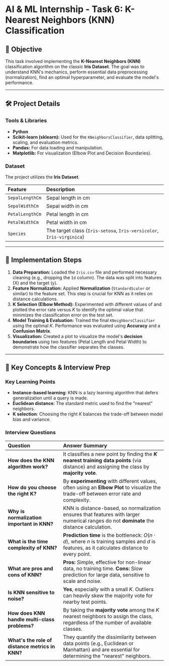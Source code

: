 # AI & ML Internship - Task 6: K-Nearest Neighbors (KNN) Classification

## 🎯 Objective
This task involved implementing the **K-Nearest Neighbors (KNN)** classification algorithm on the classic **Iris Dataset**. The goal was to understand KNN's mechanics, perform essential data preprocessing (normalization), find an optimal hyperparameter, and evaluate the model's performance.

---

## 🛠️ Project Details

### Tools & Libraries
* **Python**
* **Scikit-learn (sklearn):** Used for the `KNeighborsClassifier`, data splitting, scaling, and evaluation metrics.
* **Pandas:** For data loading and manipulation.
* **Matplotlib:** For visualization (Elbow Plot and Decision Boundaries).

### Dataset
The project utilizes the **Iris Dataset**.

| Feature | Description |
| :--- | :--- |
| `SepalLengthCm` | Sepal length in cm |
| `SepalWidthCm` | Sepal width in cm |
| `PetalLengthCm` | Petal length in cm |
| `PetalWidthCm` | Petal width in cm |
| `Species` | The target class (`Iris-setosa`, `Iris-versicolor`, `Iris-virginica`) |

---

## 🚀 Implementation Steps

1.  **Data Preparation:** Loaded the `Iris.csv` file and performed necessary cleaning (e.g., dropping the `Id` column). The data was split into features (X) and the target (y).
2.  **Feature Normalization:** Applied **Normalization** (`StandardScaler` or similar) to the feature set. This step is crucial for KNN as it relies on distance calculations.
3.  **K Selection (Elbow Method):** Experimented with different values of and plotted the error rate versus $K$ to identify the optimal value that minimizes the classification error on the test set.
4.  **Model Training & Evaluation:** Trained the final `KNeighborsClassifier` using the optimal $K$. Performance was evaluated using **Accuracy** and a **Confusion Matrix**.
5.  **Visualization:** Created a plot to visualize the model's **decision boundaries** using two features (Petal Length and Petal Width) to demonstrate how the classifier separates the classes.

---

## 🧠 Key Concepts & Interview Prep

### Key Learning Points
* **Instance-based learning**: KNN is a lazy learning algorithm that defers generalization until a query is made.
* **Euclidean distance**: The standard metric used to find the "nearest" neighbors.
* **K selection**: Choosing the right $K$ balances the trade-off between model bias and variance.

### Interview Questions

| Question | Answer Summary |
| :--- | :--- |
| **How does the KNN algorithm work?** | It classifies a new point by finding the **$K$ nearest training data points** (via distance) and assigning the class by **majority vote**. |
| **How do you choose the right K?** | By **experimenting** with different values, often using an **Elbow Plot** to visualize the trade-off between error rate and complexity. |
| **Why is normalization important in KNN?** | KNN is distance-based, so normalization ensures that features with larger numerical ranges do not **dominate** the distance calculation. |
| **What is the time complexity of KNN?** | **Prediction time** is the bottleneck: $O(n \cdot d)$, where $n$ is training samples and $d$ is features, as it calculates distance to every point. |
| **What are pros and cons of KNN?** | **Pros:** Simple, effective for non-linear data, no training time. **Cons:** Slow prediction for large data, sensitive to scale and noise. |
| **Is KNN sensitive to noise?** | **Yes**, especially with a small $K$. Outliers can heavily skew the majority vote for nearby test points. |
| **How does KNN handle multi-class problems?** | By taking the **majority vote** among the $K$ nearest neighbors to assign the class, regardless of the number of available classes. |
| **What's the role of distance metrics in KNN?** | They quantify the dissimilarity between data points (e.g., Euclidean or Manhattan) and are essential for determining the "nearest" neighbors. |
